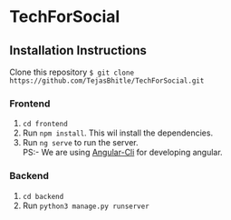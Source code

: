 # TechForSocial


## Installation Instructions
Clone this repository
`$ git clone https://github.com/TejasBhitle/TechForSocial.git`
### Frontend
1. `cd frontend`
2. Run `npm install`. This wil install the dependencies.
3. Run `ng serve` to run the server.<br>PS:- We are using [Angular-Cli](https://cli.angular.io/) for developing angular.

### Backend
1. `cd backend`
2. Run `python3 manage.py runserver`

